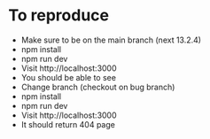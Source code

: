 # To reproduce
- Make sure to be on the main branch (next 13.2.4)
- npm install
- npm run dev
- Visit http://localhost:3000
- You should be able to see
- Change branch (checkout on bug branch)
- npm install
- npm run dev
- Visit http://localhost:3000
- It should return 404 page